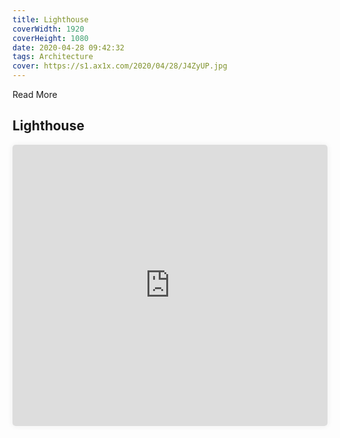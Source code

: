 ```yaml
---
title: Lighthouse
coverWidth: 1920
coverHeight: 1080
date: 2020-04-28 09:42:32
tags: Architecture
cover: https://s1.ax1x.com/2020/04/28/J4ZyUP.jpg
---
```


Read More
<!-- more -->

## Lighthouse

<iframe style="width:100%;height:450px;box-shadow:0px 0px 10px #eee;border-radius:5px" src="https://www.ddd.online/jq/webEdit/project/embedProject/MPOuJ4gh-OHj0NZrq-Jv4Rl1cB-zEZG6lBR" frameborder="0" allowvr allowfullscreen mozallowfullscreen="true" webkitallowfullscreen="true" onmousewheel="">
</iframe>